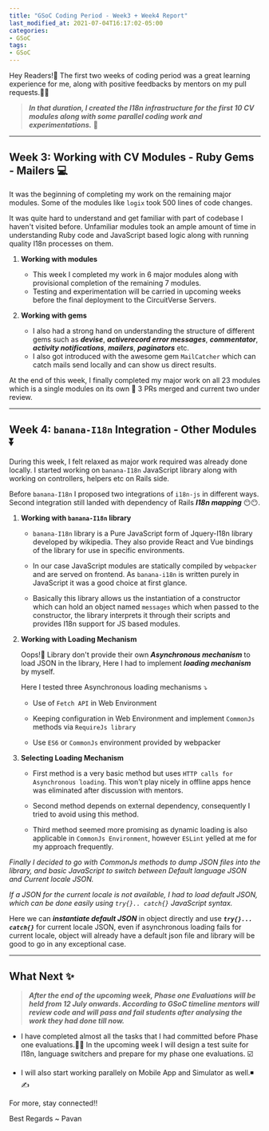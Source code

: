 ```yaml
---
title: "GSoC Coding Period - Week3 + Week4 Report"
last_modified_at: 2021-07-04T16:17:02-05:00
categories:
- GSoC
tags:
- GSoC
---
```

 
Hey Readers!👋 The first two weeks of coding period was a great learning experience for me, along with positive feedbacks by mentors on my pull requests.🤩😎 
 
> _**In that duration, I created the I18n infrastructure for the first 10 CV modules along with some parallel coding work and experimentations.**_ 🏁

----------------------------------------------------------------------------------------------------------------
 
## Week 3: Working with CV Modules - Ruby Gems - Mailers 💻 
 
It was the beginning of completing my work on the remaining major modules. Some of the modules like ```logix``` took 500 lines of code changes.
 
It was quite hard to understand and get familiar with part of codebase I haven't visited before. Unfamiliar modules took an ample amount of time in understanding Ruby code and JavaScript based logic along with running quality I18n processes on them.
 
 1. <strong>Working with modules</strong>

      *  This week I completed my work in 6 major modules along with provisional completion of the remaining 7 modules.
      *  Testing and experimentation will be carried in upcoming weeks before the final deployment to the CircuitVerse Servers.
 
 2. <strong>Working with gems</strong>
 
       * I also had a strong hand on understanding the structure of different gems such as ***devise***, ***activerecord error messages***, ***commentator***, ***activity notifications***, ***mailers***, ***paginators*** etc.
       * I also got introduced with the awesome gem ```MailCatcher``` which can catch mails send locally and can show us direct results.
 
At the end of this week, I finally completed my major work on all 23 modules which is a single modules on its own 💠 3 PRs merged and current two under review.
 
 ----------------------------------------------------------------------------------------------------------------------------------------------------------------------
 
## Week 4: ```banana-I18n``` Integration - Other Modules ⏬
 
During this week, I felt relaxed as major work required was already done locally. I started working on ```banana-I18n``` JavaScript library along with working on controllers, helpers etc on Rails side.
 
Before ```banana-I18n``` I proposed two integrations of ```i18n-js``` in different ways. Second integration still landed with dependency of Rails ***I18n mapping*** 😶😶.

1. <strong>Working with ```banana-I18n``` library </strong>

      *  ```banana-I18n``` library is a Pure JavaScript form of Jquery-I18n library developed by wikipedia. They also provide React and Vue bindings of the library for use in specific environments.
 
      *  In our case JavaScript modules are statically compiled by ```webpacker``` and are served on frontend. As ```banana-i18n``` is written purely in JavaScript it was a good choice at first glance.
 
      *  Basically this library allows us the instantiation of a constructor which can hold an object named ```messages``` which when passed to the constructor, the library interprets it through their scripts and provides I18n support for JS based modules.

2. <strong>Working with Loading Mechanism </strong>

    Oops!😬 Library don't provide their own ***Asynchronous mechanism*** to load JSON in the library, Here I had to implement ***loading mechanism*** by myself.

    Here I tested three Asynchronous loading mechanisms ⤵️
 
    * Use of ```Fetch API``` in Web Environment

    * Keeping configuration in Web Environment and implement ```CommonJs``` methods via ```RequireJs library```

    * Use ```ES6``` or ```CommonJs``` environment provided by webpacker
 
3. <strong>Selecting Loading Mechanism </strong>

    *  First method is a very basic method but uses ```HTTP calls for Asynchronous loading```. This won't play nicely in offline apps hence was eliminated after discussion with mentors.
 
    *  Second method depends on external dependency, consequently I tried to avoid using this method.
 
    *  Third method seemed more promising as dynamic loading is also applicable in ```CommonJs Environment```, however ```ESLint``` yelled at me for my approach frequently.
 
*Finally I decided to go with CommonJs methods to dump JSON files into the library, and basic JavaScript to switch between Default language JSON and Current locale JSON.*
 
*If a JSON for the current locale is not available, I had to load default JSON, which can be done easily using ```try{}.. catch{}``` JavaScript syntax.*
 
Here we can ***instantiate default JSON*** in object directly and use ***```try{}... catch{}```***  for current locale JSON, even if asynchronous loading fails for current locale, object will already have a default json file and library will be good to go in any exceptional case.


--------------------------------------------------------------------------------------------------------------------------

 
## What Next ✨
 
 > ***After the end of the upcoming week, Phase one Evaluations will be held from 12 July onwards. According to GSoC timeline mentors will review code and will pass and fail students after analysing the work they had done till now.***
 
* I have completed almost all the tasks that I had committed before Phase one evaluations.🥳🥳 In the upcoming week I will design a test suite for I18n, language switchers and prepare for my phase one evaluations. ☑️
 
* I will also start working parallely on Mobile App and Simulator as well.◾✍️
 
For more, stay connected!!

Best Regards ~ Pavan
